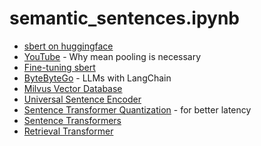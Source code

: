 semantic_sentences.ipynb
========================
- [sbert on huggingface](https://huggingface.co/sentence-transformers/paraphrase-xlm-r-multilingual-v1)
- [YouTube](https://www.youtube.com/watch?v=OATCgQtNX2o) - Why mean pooling is necessary
- [Fine-tuning sbert](https://huggingface.co/blog/how-to-train-sentence-transformers)
- [ByteByteGo](https://blog.bytebytego.com/p/how-to-build-a-smart-chatbot-in-10?utm_source=substack&utm_medium=email) - LLMs with LangChain
- [Milvus Vector Database](https://milvus.io/docs/install_standalone-docker.md)
- [Universal Sentence Encoder](https://www.tensorflow.org/hub/tutorials/semantic_similarity_with_tf_hub_universal_encoder)
- [Sentence Transformer Quantization](https://www.philschmid.de/optimize-sentence-transformers) - for better latency
- [Sentence Transformers](https://www.sbert.net/examples/applications/information-retrieval/README.html)
- [Retrieval Transformer](http://jalammar.github.io/illustrated-retrieval-transformer/)
